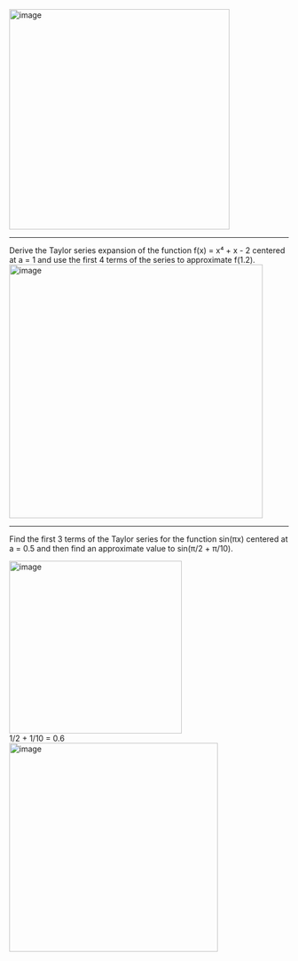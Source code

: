 
<img width="397" alt="image" src="https://github.com/user-attachments/assets/c8e30fbf-b5c5-406c-8d74-3500242bf796" />

----
Derive the Taylor series expansion of the function f(x) = x⁴ + x - 2 centered at a = 1 and use the first 4 terms of the series to approximate f(1.2).
<img width="457" alt="image" src="https://github.com/user-attachments/assets/4db3e82d-fde2-4d94-bee8-13af932ece9e" />

-----
Find the first 3 terms of the Taylor series for the function sin(πx) centered at a = 0.5 and then find an approximate value to sin(π/2 + π/10).

<img width="311" alt="image" src="https://github.com/user-attachments/assets/3d12b9fc-e797-4108-b33d-aeba66484c20" /> <br>
1/2 + 1/10 = 0.6 <br>
<img width="376" alt="image" src="https://github.com/user-attachments/assets/0e67a738-60a9-49cd-9bcd-19c84938e48f" />


